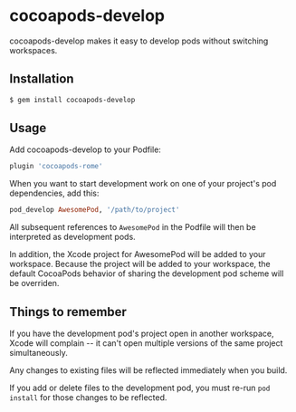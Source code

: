 # cocoapods-develop

cocoapods-develop makes it easy to develop pods without switching workspaces.

## Installation

```bash
$ gem install cocoapods-develop
```

## Usage

Add cocoapods-develop to your Podfile:

```ruby
plugin 'cocoapods-rome'
```

When you want to start development work on one of your project's pod dependencies, add this:

```ruby
pod_develop AwesomePod, '/path/to/project'
```

All subsequent references to `AwesomePod` in the Podfile will then be interpreted as development pods.

In addition, the Xcode project for AwesomePod will be added to your workspace. Because the project will be added to your workspace, the default CocoaPods behavior of sharing the development pod scheme will be overriden.

## Things to remember

If you have the development pod's project open in another workspace, Xcode will complain -- it can't open multiple versions of the same project simultaneously.

Any changes to existing files will be reflected immediately when you build.

If you add or delete files to the development pod, you must re-run `pod install` for those changes to be reflected.